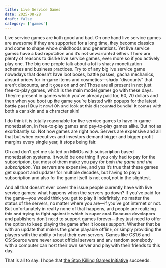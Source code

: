 ```yaml
---
title: Live Service Games
date: 2025-08-28
draft: false
category: ['games']
---
```


Live service games are both good and bad. On one hand live service games are awesome if they are supported for a long time, they become classics and come to shape whole childhoods and generations. Yet live service games have a bad reputation and it’s not unwarranted either. There are plenty of reasons to dislike live service games, even more so if you actively play one. The big one people talk about a lot is shady monetization schemes and business practices. Try to of any big live service game nowadays that doesn’t have loot boxes, battle passes, gacha mechanics, absurd prices for in-game items and cosmetics—shady “discounts” that aren’t discounts, and it goes on and on! Those are all present in not just free-to-play games, which is the main model games go with these days. They’re present in games which you’ve already paid for, 60, 70 dollars and then when you boot up the game you’re blasted with popups for the latest battle pass! Buy it now! Oh and look at this discounted bundle! It comes with both a car skin and a character skin! 

I do think it is totally reasonable for live service games to have in-game monetization, in free-to-play games and pay-to-play games alike. But not as exorbitantly so. Not how games are right now. Servers are expensive and all that but when executives and investors demand bigger and bigger profit margins every single year, it stops being fair.

Oh and don’t get me started on MMOs with subscription based monetization systems. It would be one thing if you only had to pay for the subscription, but most of them make you pay for both *the game and the subscription*. Yes servers are expensive, and yes it’s true that these games get support and updates for multiple decades, but having to pay a subscription and also for the game itself is not cool, not in the slightest.

And all that doesn’t even cover the issue people currently have with live service games: what happens when the servers go down? If you’ve paid for the game—you would think you get to play it indefinitely, no matter the status of the servers, no matter where you are—if you’ve got internet or not. But unfortunately in reality none of that happens, and people are realizing this and trying to fight against it which is super cool. Because developers and publishers don’t need to support games forever—they just need to offer the option to keep playing the game after it looses support. Whether that be with an update that makes the game playable offline, or simply providing the players with the ability to host their own servers. Games like CS1.6 and CS:Source were never about official servers and any random somebody with a computer can host their own server and play with their friends to this day.

That is all to say: I hope that [the Stop Killing Games Initiative](https://www.stopkillinggames.com/eci) succeeds.
